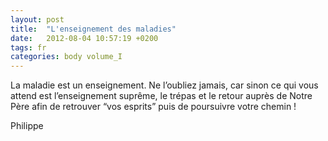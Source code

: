```yaml
---
layout: post
title:  "L'enseignement des maladies"
date:   2012-08-04 10:57:19 +0200
tags: fr
categories: body volume_I
---
```

La maladie est un enseignement. Ne l’oubliez jamais, car sinon ce qui vous attend est l’enseignement suprême, le trépas et le retour auprès de Notre Père afin de retrouver “vos esprits” puis de poursuivre votre chemin !

Philippe


<!-- 
Ce(tte) œuvre est mise à disposition selon les termes de la Licence Creative Commons Attribution - Pas d’Utilisation Commerciale 4.0 International.
-->